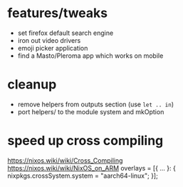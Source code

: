 # features/tweaks
- set firefox default search engine
- iron out video drivers
- emoji picker application
- find a Masto/Pleroma app which works on mobile

# cleanup
- remove helpers from outputs section (use `let .. in`)
- port helpers/ to the module system and mkOption


# speed up cross compiling
   https://nixos.wiki/wiki/Cross_Compiling
   https://nixos.wiki/wiki/NixOS_on_ARM
   overlays = [{ ... }: {
     nixpkgs.crossSystem.system = "aarch64-linux";
   }];
